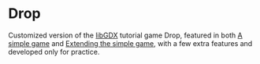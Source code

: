 # Drop
Customized version of the [libGDX](https://libgdx.badlogicgames.com/) tutorial game Drop, featured in both [A simple game](https://github.com/libgdx/libgdx/wiki/A-simple-game) and [Extending the simple game](https://github.com/libgdx/libgdx/wiki/Extending-the-simple-game), with a few extra features and developed only for practice.
